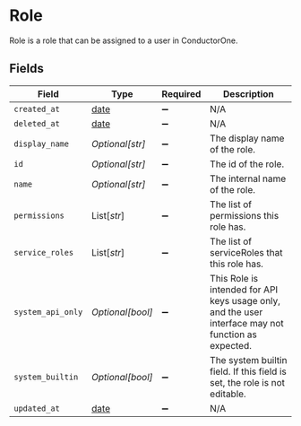 # Role

Role is a role that can be assigned to a user in ConductorOne.


## Fields

| Field                                                                                               | Type                                                                                                | Required                                                                                            | Description                                                                                         |
| --------------------------------------------------------------------------------------------------- | --------------------------------------------------------------------------------------------------- | --------------------------------------------------------------------------------------------------- | --------------------------------------------------------------------------------------------------- |
| `created_at`                                                                                        | [date](https://docs.python.org/3/library/datetime.html#date-objects)                                | :heavy_minus_sign:                                                                                  | N/A                                                                                                 |
| `deleted_at`                                                                                        | [date](https://docs.python.org/3/library/datetime.html#date-objects)                                | :heavy_minus_sign:                                                                                  | N/A                                                                                                 |
| `display_name`                                                                                      | *Optional[str]*                                                                                     | :heavy_minus_sign:                                                                                  | The display name of the role.                                                                       |
| `id`                                                                                                | *Optional[str]*                                                                                     | :heavy_minus_sign:                                                                                  | The id of the role.                                                                                 |
| `name`                                                                                              | *Optional[str]*                                                                                     | :heavy_minus_sign:                                                                                  | The internal name of the role.                                                                      |
| `permissions`                                                                                       | List[*str*]                                                                                         | :heavy_minus_sign:                                                                                  | The list of permissions this role has.                                                              |
| `service_roles`                                                                                     | List[*str*]                                                                                         | :heavy_minus_sign:                                                                                  | The list of serviceRoles that this role has.                                                        |
| `system_api_only`                                                                                   | *Optional[bool]*                                                                                    | :heavy_minus_sign:                                                                                  | This Role is intended for API keys usage only, and the user interface may not function as expected. |
| `system_builtin`                                                                                    | *Optional[bool]*                                                                                    | :heavy_minus_sign:                                                                                  | The system builtin field. If this field is set, the role is not editable.                           |
| `updated_at`                                                                                        | [date](https://docs.python.org/3/library/datetime.html#date-objects)                                | :heavy_minus_sign:                                                                                  | N/A                                                                                                 |